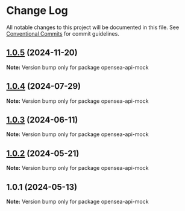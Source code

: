 # Change Log

All notable changes to this project will be documented in this file.
See [Conventional Commits](https://conventionalcommits.org) for commit guidelines.

## [1.0.5](https://github.com/bosonprotocol/core-components/compare/opensea-api-mock@1.0.4...opensea-api-mock@1.0.5) (2024-11-20)

**Note:** Version bump only for package opensea-api-mock





## [1.0.4](https://github.com/bosonprotocol/core-components/compare/opensea-api-mock@1.0.3...opensea-api-mock@1.0.4) (2024-07-29)

**Note:** Version bump only for package opensea-api-mock





## [1.0.3](https://github.com/bosonprotocol/core-components/compare/opensea-api-mock@1.0.2...opensea-api-mock@1.0.3) (2024-06-11)

**Note:** Version bump only for package opensea-api-mock





## [1.0.2](https://github.com/bosonprotocol/core-components/compare/opensea-api-mock@1.0.1...opensea-api-mock@1.0.2) (2024-05-21)

**Note:** Version bump only for package opensea-api-mock





## 1.0.1 (2024-05-13)

**Note:** Version bump only for package opensea-api-mock
